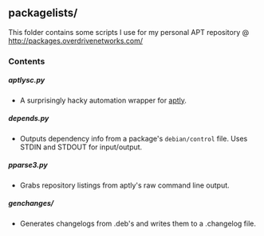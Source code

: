 ## packagelists/

This folder contains some scripts I use for my personal APT repository @ http://packages.overdrivenetworks.com/

### Contents

##### aptlysc.py
 * A surprisingly hacky automation wrapper for [aptly](https://github.com/smira/aptly).

##### depends.py
 * Outputs dependency info from a package's `debian/control` file. Uses STDIN and STDOUT for input/output.

##### pparse3.py
 * Grabs repository listings from aptly's raw command line output.

##### genchanges/
 * Generates changelogs from .deb's and writes them to a .changelog file.
